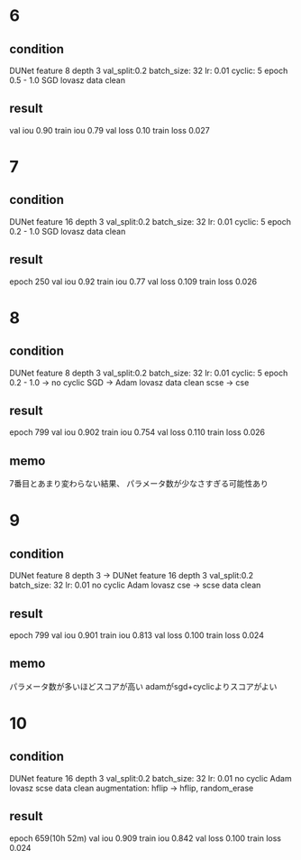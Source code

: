 # 6
## condition
DUNet feature 8 depth 3
val_split:0.2
batch_size: 32
lr: 0.01
cyclic: 5 epoch 0.5 - 1.0
SGD
lovasz
data clean

## result
val iou 0.90
train iou 0.79
val loss 0.10
train loss 0.027


# 7
## condition
DUNet feature 16 depth 3
val_split:0.2
batch_size: 32
lr: 0.01
cyclic: 5 epoch 0.2 - 1.0
SGD
lovasz
data clean

## result
epoch 250
val iou 0.92
train iou 0.77
val loss 0.109
train loss 0.026

# 8
## condition
DUNet feature 8 depth 3
val_split:0.2
batch_size: 32
lr: 0.01
cyclic: 5 epoch 0.2 - 1.0 -> no cyclic
SGD -> Adam
lovasz
data clean
scse -> cse


## result
epoch 799
val iou 0.902
train iou 0.754
val loss 0.110
train loss 0.026
## memo
7番目とあまり変わらない結果、
パラメータ数が少なさすぎる可能性あり





# 9
## condition
DUNet feature 8 depth 3 -> DUNet feature 16 depth 3
val_split:0.2
batch_size: 32
lr: 0.01
no cyclic
Adam
lovasz
cse -> scse
data clean


## result
epoch 799
val iou 0.901
train iou 0.813
val loss 0.100
train loss 0.024
## memo
パラメータ数が多いほどスコアが高い
adamがsgd+cyclicよりスコアがよい


# 10
## condition
DUNet feature 16 depth 3
val_split:0.2
batch_size: 32
lr: 0.01
no cyclic
Adam
lovasz
scse
data clean
augmentation: hflip -> hflip, random_erase

## result
epoch 659(10h 52m)
val iou 0.909
train iou 0.842
val loss 0.100
train loss 0.024

